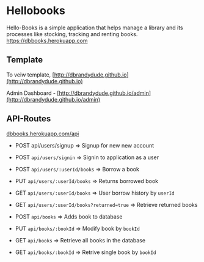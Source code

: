 # Hellobooks
Hello-Books is a simple application that helps manage a library and its processes like stocking, tracking and renting books. https://dbbooks.herokuapp.com

## Template
To veiw template, [http://dbrandydude.github.io](http://dbrandydude.github.io)

Admin Dashboard - [http://dbrandydude.github.io/admin](http://dbrandydude.github.io/admin)

## API-Routes
[dbbooks.herokuapp.com/api](dbbooks.herokuapp.com/api)
- POST api/users/signup => Signup for new new account

- POST `api/users/signin` => Signin to application as a user
- POST `api/users/:userId/books` => Borrow a book
- PUT `api/users/:userId/books` => Returns borrowed book
- GET `api/users/:userId/books` => User borrow history by `userId`
- GET `api/users/:userId/books?returned=true` => Retrieve returned books 
- POST `api/books` => Adds book to database
- PUT `api/books/:bookId` => Modify book by `bookId`
- GET `api/books` => Retrieve all books in the database
- GET `api/books/:bookId` => Retrive single book by `bookId` 

